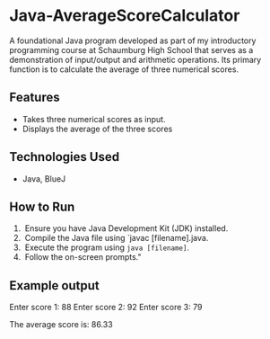 # Java-AverageScoreCalculator

A foundational Java program developed as part of my introductory programming course at Schaumburg High School that serves as a demonstration of input/output and arithmetic operations. Its primary function is to calculate the average of three numerical scores.

## Features

* Takes three numerical scores as input.
* Displays the average of the three scores

## Technologies Used

* Java, BlueJ

## How to Run

1.  Ensure you have Java Development Kit (JDK) installed.
2.  Compile the Java file using `javac [filename].java.
3.  Execute the program using `java [filename]`.
4.  Follow the on-screen prompts."

## Example output

Enter score 1: 88
Enter score 2: 92
Enter score 3: 79

The average score is: 86.33
